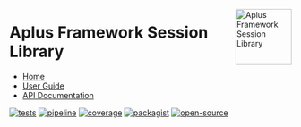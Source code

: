 <a href="https://gitlab.com/aplus-framework/libraries/session"><img src="https://gitlab.com/aplus-framework/libraries/session/-/raw/master/guide/image.png" alt="Aplus Framework Session Library" align="right" width="100"></a>

# Aplus Framework Session Library

- [Home](https://aplus-framework.com/packages/session)
- [User Guide](https://docs.aplus-framework.com/guides/libraries/session/index.html)
- [API Documentation](https://docs.aplus-framework.com/packages/session.html)

[![tests](https://github.com/aplus-framework/session/actions/workflows/tests.yml/badge.svg)](https://github.com/aplus-framework/session/actions/workflows/tests.yml)
[![pipeline](https://gitlab.com/aplus-framework/libraries/session/badges/master/pipeline.svg)](https://gitlab.com/aplus-framework/libraries/session/-/pipelines?scope=branches)
[![coverage](https://gitlab.com/aplus-framework/libraries/session/badges/master/coverage.svg?job=test:php)](https://aplus-framework.gitlab.io/libraries/session/coverage/)
[![packagist](https://img.shields.io/packagist/v/aplus/session)](https://packagist.org/packages/aplus/session)
[![open-source](https://img.shields.io/badge/open--source-sponsor-magenta)](https://aplus-framework.com/sponsor)
